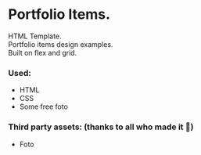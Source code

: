 # Portfolio Items. 
HTML Template.\
Portfolio items design examples.\
Built on flex and grid.
### Used:
 - HTML
 - CSS
 - Some free foto
### Third party assets: (thanks to all who made it :pray:)
 - Foto

